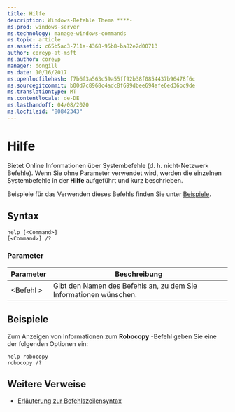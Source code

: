 ```yaml
---
title: Hilfe
description: Windows-Befehle Thema ****-
ms.prod: windows-server
ms.technology: manage-windows-commands
ms.topic: article
ms.assetid: c65b5ac3-711a-4368-95b8-ba82e2d00713
author: coreyp-at-msft
ms.author: coreyp
manager: dongill
ms.date: 10/16/2017
ms.openlocfilehash: f7b6f3a563c59a55ff92b38f0854437b96478f6c
ms.sourcegitcommit: b00d7c8968c4adc8f699dbee694afe6ed36bc9de
ms.translationtype: MT
ms.contentlocale: de-DE
ms.lasthandoff: 04/08/2020
ms.locfileid: "80842343"
---
```

# <a name="help"></a>Hilfe



Bietet Online Informationen über Systembefehle (d. h. nicht-Netzwerk Befehle). Wenn Sie ohne Parameter verwendet wird, werden die einzelnen Systembefehle in der **Hilfe** aufgeführt und kurz beschrieben.

Beispiele für das Verwenden dieses Befehls finden Sie unter [Beispiele](#BKMK_examples).

## <a name="syntax"></a>Syntax

```
help [<Command>] 
[<Command>] /?
```

### <a name="parameters"></a>Parameter

|Parameter|Beschreibung|
|---------|-----------|
|\<Befehl >|Gibt den Namen des Befehls an, zu dem Sie Informationen wünschen.|

## <a name="examples"></a><a name=BKMK_examples></a>Beispiele

Zum Anzeigen von Informationen zum **Robocopy** -Befehl geben Sie eine der folgenden Optionen ein:
```
help robocopy
robocopy /? 
```

## <a name="additional-references"></a>Weitere Verweise

- [Erläuterung zur Befehlszeilensyntax](command-line-syntax-key.md)